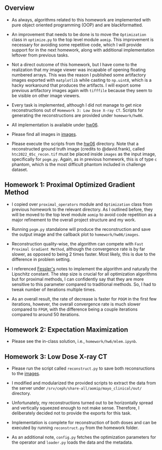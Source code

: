 ## Overview

* As always, algorithms related to this homework are implemented with pure object oriented programming (OOP) and are blackformatted.

* An improvement that needs to be done is to move the `Optimization` class in `optimize.py` to the top level module `aomip`. This improvement is necessary for avoiding some repetitive code, which I will provide support for in the next homework, along with additional implementation leftover from previous tasks.

* Not a direct outcome of this homework, but I have come to the realization that my image viewer was incapable of opening floating numbered arrays. This was the reason I published some artifactory images exported with `matplotlib` while casting to `np.uint8`, which is a hacky workaround that produces the artifacts. I will export some previous artifactory images again with `tifffile` because they seem to be visible on other image viewers.

* Every task is implemented, although I did not manage to get nice reconstructions out of `Homework 3: Low Dose X-ray CT`. Scripts for generating the reconstructions are provided under `homework/hw06`.

* All implementation is available under [hw06](https://gitlab.lrz.de/IP/teaching/applied-optimization-methods-for-inverse-problems/aomip-kaan-guney-keklikci/-/tree/main/homework/hw06).

* Please find all images in [images](https://gitlab.lrz.de/IP/teaching/applied-optimization-methods-for-inverse-problems/aomip-kaan-guney-keklikci/-/tree/main/homework/hw06/images/).

* Please execute the scripts from the [hw06](https://gitlab.lrz.de/IP/teaching/applied-optimization-methods-for-inverse-problems/aomip-kaan-guney-keklikci/-/tree/main/homework/hw06) directory. Note that a reconstructed ground truth image (credits to @david.frank), called `htc2022_05c_recon.tif` must be placed inside `images` as the input image, specifically for `pogm.py`. Again, as in previous homework, this is of type `c` phantom, which is the most difficult phantom included in challenge dataset.

## Homework 1: Proximal Optimized Gradient Method

* I copied over `proximal_operators` module and `Optimization` class from previous homework to the relevant directory. As I outlined before, they will be moved to the top level module `aomip` to avoid code repetition as a major refinement to the overall project structure and my work. 

* Running `pogm.py` standalone will produce the reconstruction and save the output image and the callback plot to `homework/hw06/images`.

* Reconstruction quality-wise, the algorithm can compete with `Fast Proximal Gradient Method`, although the convergence rate is by far slower, as opposed to being 2 times faster. Most likely, this is due to the difference in problem setting. 

* I referenced [Fessler's](https://web.eecs.umich.edu/~fessler/course/598/l/n-05-prox.pdf) notes to implement the algorithm and naturally the Lipschitz constant. The step size is crucial for all optimization algorithms but for proximal methods, I can confidently say that they are more sensitive to this parameter compared to traditional methods. So, I had to tweak number of iterations multiple times. 

* As an overall result, the rate of decrease is faster for `POGM` in the first few iterations, however, the overall convergence rate is much slower compared to `FPGM`, with the difference being a couple iterations compared to around 50 iterations.
    
    
## Homework 2: Expectation Maximization

* Please see the in-class solution, i.e., `homework/hw6/mlem.ipynb`.
    
## Homework 3: Low Dose X-ray CT
    
* Please run the script called `reconstruct.py` to save both reconsructions to the [images](https://gitlab.lrz.de/IP/teaching/applied-optimization-methods-for-inverse-problems/aomip-kaan-guney-keklikci/-/tree/main/homework/hw06/images/).

* I modified and modularized the provided scripts to extract the data from the server under `/srv/ceph/share-all/aomip/mayo_clinical/out/` directory.

* Unfortunately, my reconstructions turned out to be horizontally spread and vertically squeezed enough to not make sense. Therefore, I deliberately decided not to provide the exports for this task.

* Implementation is complete for reconstruction of both doses and can be executed by running `reconstruct.py` from the homework folder.

* As an additional note, `config.py` fetches the optimization parameters for the operator and `loader.py` loads the data and the metadata.